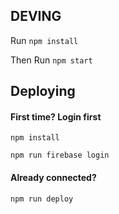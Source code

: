 ## DEVING

Run `npm install`

Then Run `npm start`

## Deploying

#### First time? Login first

`npm install`

`npm run firebase login`

#### Already connected?

`npm run deploy`
